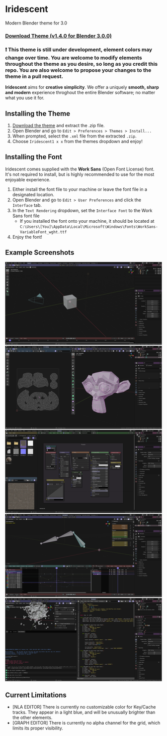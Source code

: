 # Iridescent
Modern Blender theme for 3.0

### [Download Theme (v1.4.0 for Blender 3.0.0)](https://github.com/abrasic/iridescent/releases/download/1.4.0/Iridescent1.4.zip)

### ❗ This theme is still under development, element colors may change over time. You are welcome to modify elements throughout the theme as you desire, so long as you credit this repo. You are also welcome to propose your changes to the theme in a pull request.

**Iridescent** aims for **creative simplicity**. We offer a uniquely **smooth, sharp and modern** experience throghout the entire Blender software; no matter what you use it for.

## Installing the Theme
1. [Download the theme](https://github.com/abrasic/iridescent/releases/download/1.4.0/Iridescent1.4.zip) and extract the .zip file.
2. Open Blender and go to `Edit > Preferences > Themes > Install...`
3. When prompted, select the `.xml` file from the extracted `.zip`.
4. Choose `Iridescent1 x x` from the themes dropdown and enjoy!

## Installing the Font
Iridescent comes supplied with the **Work Sans** (Open Font License) font. It's not required to install, but is highly recommended to use for the most enjoyable experience.
1. Either install the font file to your machine or leave the font file in a designated location.
2. Open Blender and go to `Edit > User Preferences` and click the `Interface` tab.
3. In the `Text Rendering` dropdown, set the `Interface Font` to the Work Sans font file
	* If you installed the font onto your machine, it should be located at `C:\Users\[You]\AppData\Local\Microsoft\Windows\Fonts\WorkSans-VariableFont_wght.ttf`
4. Enjoy the font!

## Example Screenshots
![Main](/samples/3dviewport.png)
![Edit Mode](/samples/uv_editor.png)
![Nodes](/samples/shadereditor.png)
![Video Sequencer](/samples/animation.png)
![Scripting](/samples/scripting.png)

## Current Limitations
- [NLA EDITOR] There is currently no customizable color for Key/Cache tracks. They appear in a light blue, and will be unusually brighter than the other elements.
- [GRAPH EDITOR] There is currently no alpha channel for the grid, which limits its proper visibility.
